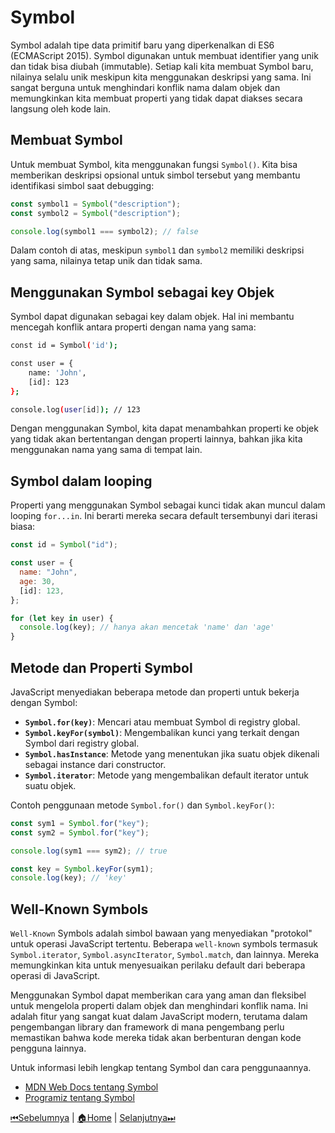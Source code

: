 # Symbol

Symbol adalah tipe data primitif baru yang diperkenalkan di ES6 (ECMAScript 2015). Symbol digunakan untuk membuat identifier yang unik dan tidak bisa diubah (immutable). Setiap kali kita membuat Symbol baru, nilainya selalu unik meskipun kita menggunakan deskripsi yang sama. Ini sangat berguna untuk menghindari konflik nama dalam objek dan memungkinkan kita membuat properti yang tidak dapat diakses secara langsung oleh kode lain.

## Membuat Symbol

Untuk membuat Symbol, kita menggunakan fungsi `Symbol()`. Kita bisa memberikan deskripsi opsional untuk simbol tersebut yang membantu identifikasi simbol saat debugging:

```javascript
const symbol1 = Symbol("description");
const symbol2 = Symbol("description");

console.log(symbol1 === symbol2); // false
```

Dalam contoh di atas, meskipun `symbol1` dan `symbol2` memiliki deskripsi yang sama, nilainya tetap unik dan tidak sama.

## Menggunakan Symbol sebagai key Objek

Symbol dapat digunakan sebagai key dalam objek. Hal ini membantu mencegah konflik antara properti dengan nama yang sama:

```bash
const id = Symbol('id');

const user = {
    name: 'John',
    [id]: 123
};

console.log(user[id]); // 123
```

Dengan menggunakan Symbol, kita dapat menambahkan properti ke objek yang tidak akan bertentangan dengan properti lainnya, bahkan jika kita menggunakan nama yang sama di tempat lain.

## Symbol dalam looping

Properti yang menggunakan Symbol sebagai kunci tidak akan muncul dalam looping `for...in`. Ini berarti mereka secara default tersembunyi dari iterasi biasa:

```javascript
const id = Symbol("id");

const user = {
  name: "John",
  age: 30,
  [id]: 123,
};

for (let key in user) {
  console.log(key); // hanya akan mencetak 'name' dan 'age'
}
```

## Metode dan Properti Symbol

JavaScript menyediakan beberapa metode dan properti untuk bekerja dengan Symbol:

- **`Symbol.for(key)`**: Mencari atau membuat Symbol di registry global.
- **`Symbol.keyFor(symbol)`**: Mengembalikan kunci yang terkait dengan Symbol dari registry global.
- **`Symbol.hasInstance`**: Metode yang menentukan jika suatu objek dikenali sebagai instance dari constructor.
- **`Symbol.iterator`**: Metode yang mengembalikan default iterator untuk suatu objek.

Contoh penggunaan metode `Symbol.for()` dan `Symbol.keyFor()`:

```javascript
const sym1 = Symbol.for("key");
const sym2 = Symbol.for("key");

console.log(sym1 === sym2); // true

const key = Symbol.keyFor(sym1);
console.log(key); // 'key'
```

## Well-Known Symbols

`Well-Known` Symbols adalah simbol bawaan yang menyediakan "protokol" untuk operasi JavaScript tertentu. Beberapa `well-known` symbols termasuk `Symbol.iterator`, `Symbol.asyncIterator`, `Symbol.match`, dan lainnya. Mereka memungkinkan kita untuk menyesuaikan perilaku default dari beberapa operasi di JavaScript.

Menggunakan Symbol dapat memberikan cara yang aman dan fleksibel untuk mengelola properti dalam objek dan menghindari konflik nama. Ini adalah fitur yang sangat kuat dalam JavaScript modern, terutama dalam pengembangan library dan framework di mana pengembang perlu memastikan bahwa kode mereka tidak akan berbenturan dengan kode pengguna lainnya.

Untuk informasi lebih lengkap tentang Symbol dan cara penggunaannya.

- [MDN Web Docs tentang Symbol](https://developer.mozilla.org/en-US/docs/Web/JavaScript/Reference/Global_Objects/Symbol)
- [Programiz tentang Symbol](https://www.programiz.com/javascript/symbol)

[⏮Sebelumnya](../undefined/README.md) | [🏠Home](../README.md) | [Selanjutnya⏭](../bigint/README.md)
